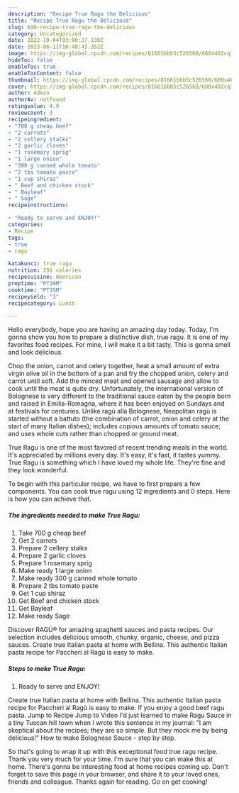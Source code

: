 ```yaml
---
description: "Recipe True Ragu the Delicious"
title: "Recipe True Ragu the Delicious"
slug: 690-recipe-true-ragu-the-delicious
category: Uncategorized
date: 2022-10-04T03:00:37.130Z
date: 2023-06-11T16:48:43.352Z
image: https://img-global.cpcdn.com/recipes/81661bbb5c526568/680x482cq70/true-ragu-recipe-main-photo.jpg
hideToc: false
enableToc: true
enableTocContent: false
thumbnail: https://img-global.cpcdn.com/recipes/81661bbb5c526568/680x482cq70/true-ragu-recipe-main-photo.jpg
cover: https://img-global.cpcdn.com/recipes/81661bbb5c526568/680x482cq70/true-ragu-recipe-main-photo.jpg
author: Admin
authorAv: notfound
ratingvalue: 4.9
reviewcount: 3
recipeingredient:
- "700 g cheap beef"
- "2 carrots"
- "2 cellery stalks"
- "2 garlic cloves"
- "1 rosemary sprig"
- "1 large onion"
- "300 g canned whole tomato"
- "2 tbs tomato paste"
- "1 cup shiraz"
- " Beef and chicken stock"
- " Bayleaf"
- " Sage"
recipeinstructions:

- "Ready to serve and ENJOY!"
categories:
- Recipe
tags:
- true
- ragu

katakunci: true ragu 
nutrition: 291 calories
recipecuisine: American
preptime: "PT39M"
cooktime: "PT35M"
recipeyield: "3"
recipecategory: Lunch

---
```



Hello everybody, hope you are having an amazing day today. Today, I'm gonna show you how to prepare a distinctive dish, true ragu. It is one of my favorites food recipes. For mine, I will make it a bit tasty. This is gonna smell and look delicious.

Chop the onion, carrot and celery together, heat a small amount of extra virgin olive oil in the bottom of a pan and fry the chopped onion, celery and carrot until soft. Add the minced meat and opened sausage and allow to cook until the meat is quite dry. Unfortunately, the international version of Bolognese is very different to the traditional sauce eaten by the people born and raised in Emilia-Romagna, where it has been enjoyed on Sundays and at festivals for centuries. Unlike ragù alla Bolognese, Neapolitan ragù is started without a battuto (the combination of carrot, onion and celery at the start of many Italian dishes); includes copious amounts of tomato sauce; and uses whole cuts rather than chopped or ground meat.

True Ragu is one of the most favored of recent trending meals in the world. It's appreciated by millions every day. It's easy, it's fast, it tastes yummy. True Ragu is something which I have loved my whole life. They're fine and they look wonderful.


To begin with this particular recipe, we have to first prepare a few components. You can cook true ragu using 12 ingredients and 0 steps. Here is how you can achieve that.

<!--inarticleads1-->

##### The ingredients needed to make True Ragu:

1. Take 700 g cheap beef
1. Get 2 carrots
1. Prepare 2 cellery stalks
1. Prepare 2 garlic cloves
1. Prepare 1 rosemary sprig
1. Make ready 1 large onion
1. Make ready 300 g canned whole tomato
1. Prepare 2 tbs tomato paste
1. Get 1 cup shiraz
1. Get  Beef and chicken stock
1. Get  Bayleaf
1. Make ready  Sage


Discover RAGÚ® for amazing spaghetti sauces and pasta recipes. Our selection includes delicious smooth, chunky, organic, cheese, and pizza sauces. Create true Italian pasta at home with Bellina. This authentic Italian pasta recipe for Paccheri al Ragù is easy to make. 

<!--inarticleads2-->

##### Steps to make True Ragu:


1. Ready to serve and ENJOY!

Create true Italian pasta at home with Bellina. This authentic Italian pasta recipe for Paccheri al Ragù is easy to make. If you enjoy a good beef ragu pasta. Jump to Recipe Jump to Video I&#39;d just learned to make Ragu Sauce in a tiny Tuscan hill town when I wrote this sentence in my journal: &#34;I am skeptical about the recipes; they are so simple. But they mock me by being delicious!&#34; How to make Bolognese Sauce - step by step. 

So that's going to wrap it up with this exceptional food true ragu recipe. Thank you very much for your time. I'm sure that you can make this at home. There's gonna be interesting food at home recipes coming up. Don't forget to save this page in your browser, and share it to your loved ones, friends and colleague. Thanks again for reading. Go on get cooking!
